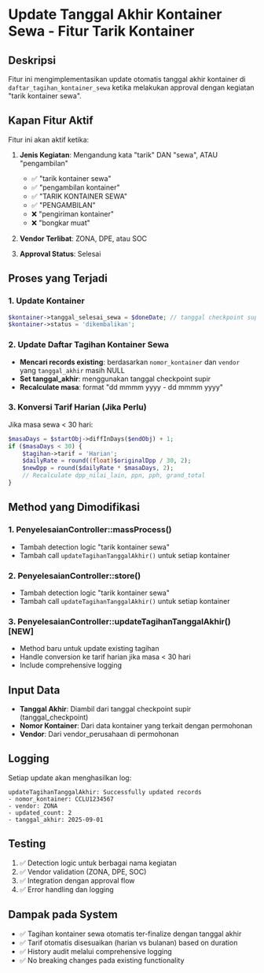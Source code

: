 # Update Tanggal Akhir Kontainer Sewa - Fitur Tarik Kontainer

## Deskripsi

Fitur ini mengimplementasikan update otomatis tanggal akhir kontainer di `daftar_tagihan_kontainer_sewa` ketika melakukan approval dengan kegiatan "tarik kontainer sewa".

## Kapan Fitur Aktif

Fitur ini akan aktif ketika:

1. **Jenis Kegiatan**: Mengandung kata "tarik" DAN "sewa", ATAU "pengambilan"

    - ✅ "tarik kontainer sewa"
    - ✅ "pengambilan kontainer"
    - ✅ "TARIK KONTAINER SEWA"
    - ✅ "PENGAMBILAN"
    - ❌ "pengiriman kontainer"
    - ❌ "bongkar muat"

2. **Vendor Terlibat**: ZONA, DPE, atau SOC
3. **Approval Status**: Selesai

## Proses yang Terjadi

### 1. Update Kontainer

```php
$kontainer->tanggal_selesai_sewa = $doneDate; // tanggal checkpoint supir
$kontainer->status = 'dikembalikan';
```

### 2. Update Daftar Tagihan Kontainer Sewa

-   **Mencari records existing**: berdasarkan `nomor_kontainer` dan `vendor` yang `tanggal_akhir` masih NULL
-   **Set tanggal_akhir**: menggunakan tanggal checkpoint supir
-   **Recalculate masa**: format "dd mmmm yyyy - dd mmmm yyyy"

### 3. Konversi Tarif Harian (Jika Perlu)

Jika masa sewa < 30 hari:

```php
$masaDays = $startObj->diffInDays($endObj) + 1;
if ($masaDays < 30) {
    $tagihan->tarif = 'Harian';
    $dailyRate = round((float)$originalDpp / 30, 2);
    $newDpp = round($dailyRate * $masaDays, 2);
    // Recalculate dpp_nilai_lain, ppn, pph, grand_total
}
```

## Method yang Dimodifikasi

### 1. PenyelesaianController::massProcess()

-   Tambah detection logic "tarik kontainer sewa"
-   Tambah call `updateTagihanTanggalAkhir()` untuk setiap kontainer

### 2. PenyelesaianController::store()

-   Tambah detection logic "tarik kontainer sewa"
-   Tambah call `updateTagihanTanggalAkhir()` untuk setiap kontainer

### 3. PenyelesaianController::updateTagihanTanggalAkhir() [NEW]

-   Method baru untuk update existing tagihan
-   Handle conversion ke tarif harian jika masa < 30 hari
-   Include comprehensive logging

## Input Data

-   **Tanggal Akhir**: Diambil dari tanggal checkpoint supir (tanggal_checkpoint)
-   **Nomor Kontainer**: Dari data kontainer yang terkait dengan permohonan
-   **Vendor**: Dari vendor_perusahaan di permohonan

## Logging

Setiap update akan menghasilkan log:

```
updateTagihanTanggalAkhir: Successfully updated records
- nomor_kontainer: CCLU1234567
- vendor: ZONA
- updated_count: 2
- tanggal_akhir: 2025-09-01
```

## Testing

1. ✅ Detection logic untuk berbagai nama kegiatan
2. ✅ Vendor validation (ZONA, DPE, SOC)
3. ✅ Integration dengan approval flow
4. ✅ Error handling dan logging

## Dampak pada System

-   ✅ Tagihan kontainer sewa otomatis ter-finalize dengan tanggal akhir
-   ✅ Tarif otomatis disesuaikan (harian vs bulanan) based on duration
-   ✅ History audit melalui comprehensive logging
-   ✅ No breaking changes pada existing functionality
